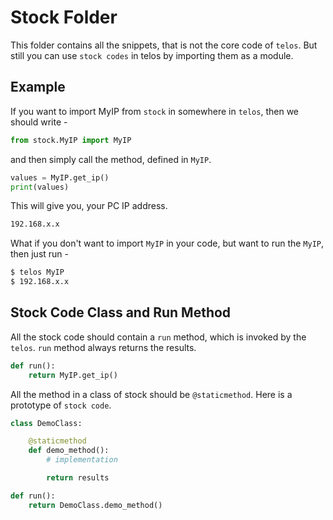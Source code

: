 # Stock Folder
This folder contains all the snippets, that is not the core code of `telos`. But still you can use `stock codes` in telos by importing them as a module.

## Example
If you want to import MyIP from `stock` in somewhere in `telos`, then we should write -
```python
from stock.MyIP import MyIP
```

and then simply call the method, defined in `MyIP`.
```python
values = MyIP.get_ip()
print(values)
```
This will give you, your PC IP address.
```bash
192.168.x.x
```

What if you don't want to import `MyIP` in your code, but want to run the `MyIP`, then just run -
```bash
$ telos MyIP
$ 192.168.x.x
```

## Stock Code Class and Run Method
All the stock code should contain a `run` method, which is invoked by the `telos`. `run` method always returns the results.
```python
def run():
    return MyIP.get_ip()
```
All the method in a class of stock should be `@staticmethod`. Here is a prototype of `stock code`.

```python
class DemoClass:

    @staticmethod
    def demo_method():
        # implementation

        return results

def run():
    return DemoClass.demo_method()
```